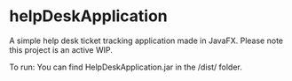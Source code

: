 # helpDeskApplication
A simple help desk ticket tracking application made in JavaFX.
Please note this project is an active WIP.

To run: You can find HelpDeskApplication.jar in the /dist/ folder.
